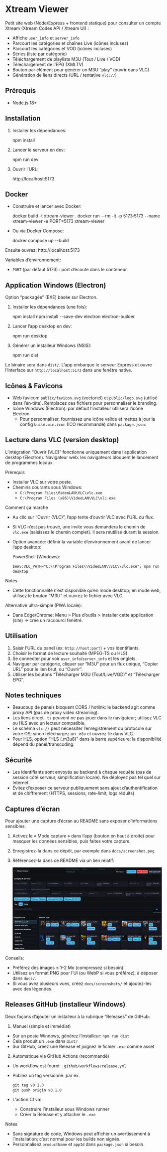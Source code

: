 Xtream Viewer
=============

Petit site web (Node/Express + frontend statique) pour consulter un compte Xtream (Xtream Codes API / Xtream UI) :

- Affiche `user_info` et `server_info`
- Parcourt les catégories et chaînes Live (icônes incluses)
- Parcourt les catégories et VOD (icônes incluses)
- Séries (liste par catégorie)
- Téléchargement de playlists M3U (Tout / Live / VOD)
- Téléchargement de l’EPG (XMLTV)
- Bouton par élément pour générer un M3U “play” (ouvrir dans VLC)
- Génération de liens directs (URL / tentative `vlc://`)

Prérequis
---------

- Node.js 18+

Installation
------------

1. Installer les dépendances:

   npm install

2. Lancer le serveur en dev:

   npm run dev

3. Ouvrir l’URL:

   http://localhost:5173

Docker
------

- Construire et lancer avec Docker:

  docker build -t xtream-viewer .
  docker run --rm -it -p 5173:5173 --name xtream-viewer -e PORT=5173 xtream-viewer

- Ou via Docker Compose:

  docker compose up --build

Ensuite ouvrez: http://localhost:5173

Variables d’environnement:
- `PORT` (par défaut 5173) : port d’écoute dans le conteneur.

Application Windows (Electron)
------------------------------

Option “packagée” (EXE) basée sur Electron.

1) Installer les dépendances (une fois):

   npm install
   npm install --save-dev electron electron-builder

2) Lancer l’app desktop en dev:

   npm run desktop

3) Générer un installeur Windows (NSIS):

   npm run dist

Le binaire sera dans `dist/`. L’app embarque le serveur Express et ouvre l’interface sur `http://localhost:5173` dans une fenêtre native.

Icônes & Favicons
-----------------

- Web favicon: `public/favicon.svg` (vectoriel) et `public/logo.svg` (utilisé dans l’en‑tête). Remplacez ces fichiers pour personnaliser le branding.
- Icône Windows (Electron): par défaut l’installeur utilisera l’icône Electron.
  - Pour personnaliser, fournissez une icône valide et mettez à jour la config `build.win.icon` (ICO recommandé) dans `package.json`.

Lecture dans VLC (version desktop)
----------------------------------

L’intégration “Ouvrir (VLC)” fonctionne uniquement dans l’application desktop (Electron). Navigateur web: les navigateurs bloquent le lancement de programmes locaux.

Prérequis
- Installer VLC sur votre poste.
- Chemins courants sous Windows:
  - `C:\Program Files\VideoLAN\VLC\vlc.exe`
  - `C:\Program Files (x86)\VideoLAN\VLC\vlc.exe`

Comment ça marche
- Au clic sur “Ouvrir (VLC)”, l’app tente d’ouvrir VLC avec l’URL du flux.
- Si VLC n’est pas trouvé, une invite vous demandera le chemin de `vlc.exe` (saisissez le chemin complet). Il sera réutilisé durant la session.
- Option avancée: définir la variable d’environnement avant de lancer l’app desktop:

  PowerShell (Windows):

      $env:VLC_PATH="C:\\Program Files\\VideoLAN\\VLC\\vlc.exe"; npm run desktop

Notes
- Cette fonctionnalité n’est disponible qu’en mode desktop; en mode web, utilisez le bouton “M3U” et ouvrez le fichier avec VLC.

Alternative ultra-simple (PWA locale):
- Dans Edge/Chrome: Menu > Plus d’outils > Installer cette application (site) → crée un raccourci fenêtré.

Utilisation
-----------

1. Saisir l’URL du panel (ex: `http://host:port`) + vos identifiants.
2. Choisir le format de lecture souhaité (MPEG-TS ou HLS).
3. Se connecter pour voir `user_info`/`server_info` et les onglets.
4. Naviguer par catégorie, cliquer sur “M3U” pour un flux unique, “Copier URL” pour le lien brut, ou “Ouvrir”.
5. Utiliser les boutons “Télécharger M3U (Tout/Live/VOD)” et “Télécharger EPG”.

Notes techniques
---------------

- Beaucoup de panels bloquent CORS / hotlink: le backend agit comme proxy API (pas de proxy vidéo streaming).
- Les liens direct `.ts` peuvent ne pas jouer dans le navigateur; utilisez VLC ou HLS avec un lecteur compatible.
- Le schéma `vlc://` peut nécessiter l’enregistrement du protocole sur votre OS; sinon téléchargez un `.m3u` et ouvrez-le dans VLC.
- Pour HLS, option “HLS (.m3u8)” dans la barre supérieure; la disponibilité dépend du panel/transcoding.

Sécurité
-------

- Les identifiants sont envoyés au backend à chaque requête (pas de session côté serveur, simplification locale). Ne déployez pas tel quel sur Internet.
- Évitez d’exposer ce serveur publiquement sans ajout d’authentification et de chiffrement (HTTPS, sessions, rate-limit, logs réduits).

Captures d’écran
-----------------

Pour ajouter une capture d’écran au README sans exposer d’informations sensibles:

1. Activez le « Mode capture » dans l’app (bouton en haut à droite) pour masquer les données sensibles, puis faites votre capture.
2. Enregistrez-la dans ce dépôt, par exemple dans `docs/screenshot.png`.
3. Référencez-la dans ce README via un lien relatif:

   ![Xtream Viewer — Capture](docs/screenshot.png)

Conseils:
- Préférez des images ≤ 1–2 Mo (compressez si besoin).
- Utilisez un format PNG pour l’UI (ou WebP si vous préférez), à déposer dans `docs/`.
- Si vous avez plusieurs vues, créez `docs/screenshots/` et ajoutez-les avec des légendes.

Releases GitHub (installeur Windows)
------------------------------------

Deux façons d’ajouter un installeur à la rubrique “Releases” de GitHub:

1) Manuel (simple et immédiat)
- Sur un poste Windows, générez l’installeur: `npm run dist`
- Cela produit un `.exe` dans `dist/`
- Sur GitHub, créez une Release et joignez le fichier `.exe` comme asset

2) Automatique via GitHub Actions (recommandé)
- Un workflow est fourni: `.github/workflows/release.yml`
- Publiez un tag versionné: par ex.

      git tag v0.1.0
      git push origin v0.1.0

- L’action CI va:
  - Construire l’installeur sous Windows runner
  - Créer la Release et y attacher le `.exe`

Notes
- Sans signature de code, Windows peut afficher un avertissement à l’installation; c’est normal pour les builds non signés.
- Personnalisez `productName` et `appId` dans `package.json` si besoin.
